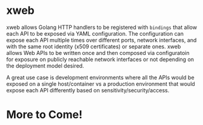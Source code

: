 # xweb

xweb allows Golang HTTP handlers to be registered with `bindings` that allow each API to be exposed via YAML configuration. The configuration can expose each API multiple times over different ports, network interfaces, and with the same root identity (x509 certificates) or separate ones. xweb allows Web APIs to be written once and then composed via configuratoin for exposure on publicly reachable network interfaces or not depending on the deployment model desired.

A great use case is development environments where all the APIs would be exposed on a single host/container vs a production environment that would expose each API differently based on sensitivity/security/access.

# More to Come!
